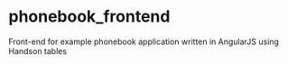 # phonebook_frontend
Front-end for example phonebook application written in AngularJS using Handson tables
